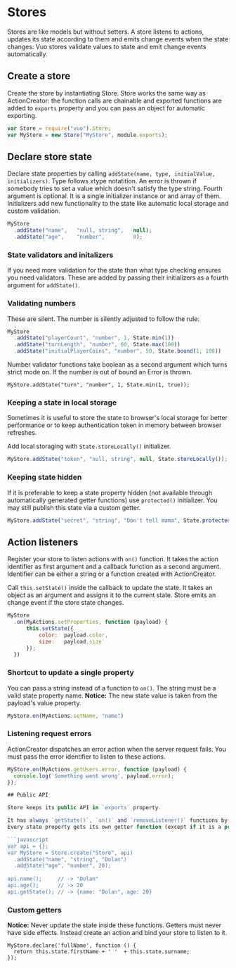 # Stores

Stores are like models but without setters. A store listens to actions, updates its
state according to them and emits change events when the state changes. Vuo stores
validate values to state and emit change events automatically.

## Create a store

Create the store by instantiating Store. Store works the same way as ActionCreator:
the function calls are chainable and exported functions are added to `exports`
property and you can pass an object for automatic exporting.

```javascript
var Store = require("vuo").Store;
var MyStore = new Store("MyStore", module.exports);
```

## Declare store state

Declare state properties by calling `addState(name, type, initialValue, initializers)`.
Type follows xtype notatition. An error is thrown if somebody tries to set a value
which doesn't satisfy the type string. Fourth argument is optional. It is a single
initializer instance or and array of them. Initializers add new functionality to the
state like automatic local storage and custom validation.

```javascript
MyStore
  .addState("name",   "null, string",   null);
  .addState("age",    "number",         0);
```

### State validators and initalizers

If you need more validation for the state than what type checking ensures you
need validators. These are added by passing their initializers as a fourth argument
for `addState()`.

### Validating numbers

These are silent. The number is silently adjusted to follow the rule:

```javascript
MyStore
  .addState("playerCount", "number", 1, State.min(1))
  .addState("turnLength", "number", 60, State.max(180))
  .addState("initialPlayerCoins", "number", 50, State.bound(1, 100))
```

Number validator functions take boolean as a second argument which
turns strict mode on. If the number is out of bound an Error is thrown.

```
MyStore.addState("turn", "number", 1, State.min(1, true));
```

### Keeping a state in local storage

Sometimes it is useful to store the state to browser's local storage
for better performance or to keep authentication token in memory between
browser refreshes.

Add local storaging with `State.storeLocally()` initializer.

```javascript
MyStore.addState("token", "null, string", null, State.storeLocally());
```

### Keeping state hidden

If it is preferable to keep a state property hidden (not available through
automatically generated getter functions) use `protected()` initializer.
You may still publish this state via a custom getter.

```javascript
MyStore.addState("secret", "string", "Don't tell mama", State.protected());
```

## Action listeners

Register your store to listen actions with `on()` function.
It takes the action identifier as first argument and a callback function as a
second argument. Identifier can be either a string or a function created
with ActionCreator.

Call `this.setState()` inside the callback to update the state. It takes an
object as an argument and assigns it to the current state. Store emits an change
event if the store state changes.

```javascript
MyStore
  .on(MyActions.setProperties, function (payload) {
      this.setState({
          color:  payload.color,
          size:   payload.size
      });
  })
```

### Shortcut to update a single property

You can pass a string instead of a function to `on()`. The string must be a valid state property name.
**Notice:** The new state value is taken from the payload's value property.

```javascript
MyStore.on(MyActions.setName, "name")
```

### Listening request errors

ActionCreator dispatches an error action when the server request fails.
You must pass the error identifier to listen to these actions.

```javascript
MyStore.on(MyActions.getUsers.error, function (payload) {
  console.log('Something went wrong', payload.error);
});

## Public API

Store keeps its public API in `exports` property.

It has always `getState()`, `on()` and `removeListener()` functions by default.
Every state property gets its own getter function (except if it is a protected state).

```javascript
var api = {};
var MyStore = Store.create("Store", api)
  .addState("name", "string", "Dolan")
  .addState("age", "number", 20);
  
api.name();     // -> "Dolan"
api.age();      // -> 20
api.getState(); // -> {name: "Dolan", age: 20}
```

### Custom getters

**Notice:** Never update the state inside these functions. Getters must never have side effects.
Instead create an action and bind your store to listen to it.

```
MyStore.declare('fullName', function () {
  return this.state.firstName + ' '  + this.state.surname;
});
```

